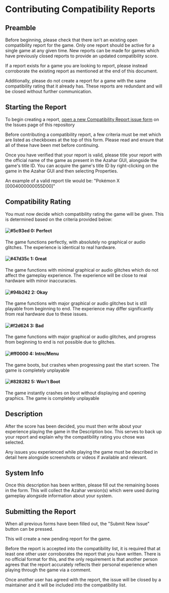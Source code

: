 # Contributing Compatibility Reports
## Preamble
Before beginning, please check that there isn't an existing open compatibility report for the game. Only one report should be active for a single game at any given time. New reports can be made for games which have previously closed reports to provide an updated compatibility score.

If a report exists for a game you are looking to report, please instead corroborate the existing report as mentioned at the end of this document.

Additionally, please do not create a report for a game with the same compatibility rating that it already has. These reports are redundant and will be closed without further communication.

## Starting the Report
To begin creating a report, [open a new Compatibility Report issue form](https://github.com/azahar-emu/compatibility-list/issues/new?assignees=&labels=&projects=&template=compat_report.yml) on the Issues page of this repository

Before contributing a compatibility report, a few criteria must be met which are listed as checkboxes at the top of this form. Please read and ensure that all of these have been met before continuing.

Once you have verified that your report is valid, please title your report with the official name of the game as present in the Azahar GUI, alongside the game's title ID. You can acquire the game's title ID by right-clicking on the game in the Azahar GUI and then selecting Properties.

An example of a valid report tile would be: "Pokémon X [0004000000055D00]"

## Compatibility Rating
You must now decide which compatibility rating the game will be given. This is determined based on the criteria provided below:

#### ![#5c93ed](https://placehold.co/15x15/5c93ed/5c93ed.png) 0: Perfect
The game functions perfectly, with absolutely no graphical or audio glitches. The experience is identical to real hardware.

#### ![#47d35c](https://placehold.co/15x15/47d35c/47d35c.png) 1: Great
The game functions with minimal graphical or audio glitches which do not affect the gameplay experience. The experience will be close to real hardware with minor inaccuracies.

#### ![#94b242](https://placehold.co/15x15/94b242/94b242.png) 2: Okay
The game functions with major graphical or audio glitches but is still playable from beginning to end. The experience may differ significantly from real hardware due to these issues.

#### ![#f2d624](https://placehold.co/15x15/f2d624/f2d624.png) 3: Bad
The game functions with major graphical or audio glitches, and progress from beginning to end is not possible due to glitches.

#### ![#ff0000](https://placehold.co/15x15/ff0000/ff0000.png) 4: Intro/Menu
The game boots, but crashes when progressing past the start screen. The game is completely unplayable

#### ![#828282](https://placehold.co/15x15/828282/828282.png) 5: Won't Boot
The game instantly crashes on boot without displaying and opening graphics. The game is completely unplayable

## Description
After the score has been decided, you must then write about your experience playing the game in the Description box. This serves to back up your report and explain why the compatibility rating you chose was selected.

Any issues you experienced while playing the game must be described in detail here alongside screenshots or videos if available and relevant.

## System Info
Once this description has been written, please fill out the remaining boxes in the form. This will collect the Azahar version(s) which were used during gameplay alongside information about your system.

## Submitting the Report
When all previous forms have been filled out, the "Submit New Issue" button can be pressed.

This will create a new pending report for the game.

Before the report is accepted into the compatibility list, it is required that at least one other user corroborates the report that you have written. There is no official format for this, and the only requirement is that another person agrees that the report accurately reflects their personal experience when playing through the game via a comment.

Once another user has agreed with the report, the issue will be closed by a maintainer and it will be included into the compatibility list.
